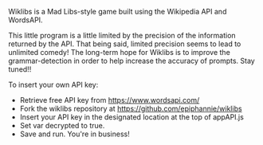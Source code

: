 Wiklibs is a Mad Libs-style game built using the Wikipedia API and WordsAPI.

This little program is a little limited by the precision of the information returned by the API. That being said, limited precision seems to lead to unlimited comedy! The long-term hope for Wiklibs is to improve the grammar-detection in order to help increase the accuracy of prompts. Stay tuned!!

To insert your own API key:
- Retrieve free API key from https://www.wordsapi.com/
- Fork the wiklibs repository at https://github.com/epiphannie/wiklibs
- Insert your API key in the designated location at the top of appAPI.js
- Set var decrypted to true.
- Save and run. You're in business!
